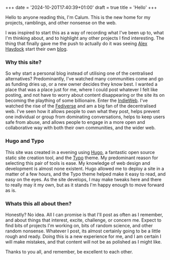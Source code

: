 +++
date = '2024-10-20T17:40:39+01:00'
draft = true
title = 'Hello'
+++

Hello to anyone reading this, I'm Calum. This is the new home for my projects, ramblings, and other nonsense on the web.

I was inspired to start this as a way of recording what I've been up to, what I'm thinking about, and to highlight any other projects I find interesting. The thing that finally gave me the push to actually do it was seeing [Alex Haydock](https://infosec.exchange/@alexhaydock) start their own [blog](https://blog.infected.systems).

### Why this site?
So why start a personal blog instead of utilising one of the centralised alternatives? Predominantly, I've watched many communities come and go as funding dries up, or a new owner decides they know best. I wanted a place that was a place just for me, where I could post whatever I felt like posting, and not have to worry about content disappearing or the site its on becoming the plaything of some billionaire. Enter the [IndieWeb](https://indieweb.org). I've watched the rise of the [Fediverse](https://fediverse.to) and am a big fan of the decentralised web. I've seen how it allows people to own what they post, helps prevent one individual or group from dominating conversations, helps to keep users safe from abuse, and allows people to engage in a more open and collaborative way with both their own communities, and the wider web.

### Hugo and Typo
This site was created in a evening using [Hugo](https://gohugo.io), a fantastic open source static site creation tool, and the [Typo](https://github.com/tomfran/typo) theme. My predominant reason for selecting this pair of tools is ease. My knowledge of web design and development is almost none existent. Hugo allowed me to deploy a site in a matter of a few hours, and the Typo theme helped make it easy to read, and easy on the eyes. As the site develops, I may make tweaks here and there to really may it my own, but as it stands I'm happy enough to move forward as is.

### Whats this all about then?
Honestly? No idea. All I can promise is that I'll post as often as I remember, and about things that interest, excite, challenge, or concern me. Expect to find bits of projects I'm working on, bits of random science, and other random nonsense. Whatever I post, its almost certainly going to be a little rough and ready. Doing this is a new experience for me, and I am certain I will make mistakes, and that content will not be as polished as I might like.

Thanks to you all, and remember, be excellent to each other.

